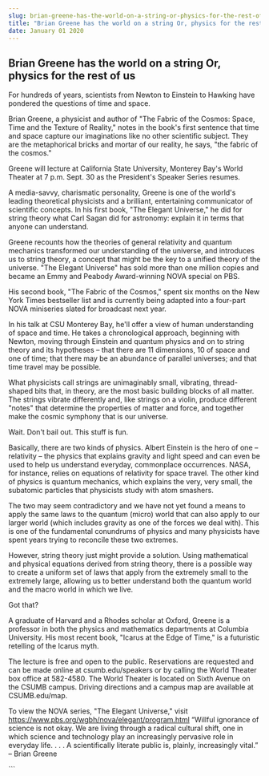 ```yaml
---
slug: brian-greene-has-the-world-on-a-string-or-physics-for-the-rest-of-us
title: "Brian Greene has the world on a string Or, physics for the rest of us"
date: January 01 2020
---
```


 
<p></p>
<h2>Brian Greene has the world on a string Or, physics for the rest of us</h2>
<p>
  For hundreds of years, scientists from Newton to Einstein to Hawking have
  pondered the questions of time and space.
</p>
<p>
  Brian Greene, a physicist and author of "The Fabric of the Cosmos: Space, Time
  and the Texture of Reality," notes in the book's first sentence that time and
  space capture our imaginations like no other scientific subject. They are the
  metaphorical bricks and mortar of our reality, he says, "the fabric of the
  cosmos."
</p>
<p>
  Greene will lecture at California State University, Monterey Bay's World
  Theater at 7 p.m. Sept. 30 as the President's Speaker Series resumes.
</p>
<p>
  A media-savvy, charismatic personality, Greene is one of the world's leading
  theoretical physicists and a brilliant, entertaining communicator of
  scientific concepts. In his first book, "The Elegant Universe," he did for
  string theory what Carl Sagan did for astronomy: explain it in terms that
  anyone can understand.
</p>
<p>
  Greene recounts how the theories of general relativity and quantum mechanics
  transformed our understanding of the universe, and introduces us to string
  theory, a concept that might be the key to a unified theory of the universe.
  "The Elegant Universe" has sold more than one million copies and became an
  Emmy and Peabody Award-winning NOVA special on PBS.
</p>
<p>
  His second book, "The Fabric of the Cosmos," spent six months on the New York
  Times bestseller list and is currently being adapted into a four-part NOVA
  miniseries slated for broadcast next year.
</p>
<p>
  In his talk at CSU Monterey Bay, he'll offer a view of human understanding of
  space and time. He takes a chronological approach, beginning with Newton,
  moving through Einstein and quantum physics and on to string theory and its
  hypotheses – that there are 11 dimensions, 10 of space and one of time; that
  there may be an abundance of parallel universes; and that time travel may be
  possible.
</p>
<p>
  What physicists call strings are unimaginably small, vibrating, thread-shaped
  bits that, in theory, are the most basic building blocks of all matter. The
  strings vibrate differently and, like strings on a violin, produce different
  "notes" that determine the properties of matter and force, and together make
  the cosmic symphony that is our universe.
</p>
<p>Wait. Don't bail out. This stuff is fun.</p>
<p>
  Basically, there are two kinds of physics. Albert Einstein is the hero of one
  – relativity – the physics that explains gravity and light speed and can even
  be used to help us understand everyday, commonplace occurrences. NASA, for
  instance, relies on equations of relativity for space travel. The other kind
  of physics is quantum mechanics, which explains the very, very small, the
  subatomic particles that physicists study with atom smashers.
</p>
<p>
  The two may seem contradictory and we have not yet found a means to apply the
  same laws to the quantum (micro) world that can also apply to our larger world
  (which includes gravity as one of the forces we deal with). This is one of the
  fundamental conundrums of physics and many physicists have spent years trying
  to reconcile these two extremes.
</p>
<p>
  However, string theory just might provide a solution. Using mathematical and
  physical equations derived from string theory, there is a possible way to
  create a uniform set of laws that apply from the extremely small to the
  extremely large, allowing us to better understand both the quantum world and
  the macro world in which we live.
</p>
<p>Got that?</p>
<p>
  A graduate of Harvard and a Rhodes scholar at Oxford, Greene is a professor in
  both the physics and mathematics departments at Columbia University. His most
  recent book, "Icarus at the Edge of Time," is a futuristic retelling of the
  Icarus myth.
</p>
<p>
  The lecture is free and open to the public. Reservations are requested and can
  be made online at csumb.edu/speakers or by calling the World Theater box
  office at 582-4580. The World Theater is located on Sixth Avenue on the CSUMB
  campus. Driving directions and a campus map are available at CSUMB.edu/map.
</p>
<p>
  To view the NOVA series, "The Elegant Universe," visit
  <a
    href="https://www.pbs.org/wgbh/nova/elegant/program.html"
    title="https://www.pbs.org/wgbh/nova/elegant/program.html"
    >https://www.pbs.org/wgbh/nova/elegant/program.html</a
  >
  “Willful ignorance of science is not okay. We are living through a radical
  cultural shift, one in which science and technology play an increasingly
  pervasive role in everyday life. . . . A scientifically literate public is,
  plainly, increasingly vital.” – Brian Greene
</p>
```
